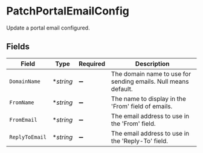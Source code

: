 # PatchPortalEmailConfig

Update a portal email configured.


## Fields

| Field                                                          | Type                                                           | Required                                                       | Description                                                    |
| -------------------------------------------------------------- | -------------------------------------------------------------- | -------------------------------------------------------------- | -------------------------------------------------------------- |
| `DomainName`                                                   | **string*                                                      | :heavy_minus_sign:                                             | The domain name to use for sending emails. Null means default. |
| `FromName`                                                     | **string*                                                      | :heavy_minus_sign:                                             | The name to display in the 'From' field of emails.             |
| `FromEmail`                                                    | **string*                                                      | :heavy_minus_sign:                                             | The email address to use in the 'From' field.                  |
| `ReplyToEmail`                                                 | **string*                                                      | :heavy_minus_sign:                                             | The email address to use in the 'Reply-To' field.              |